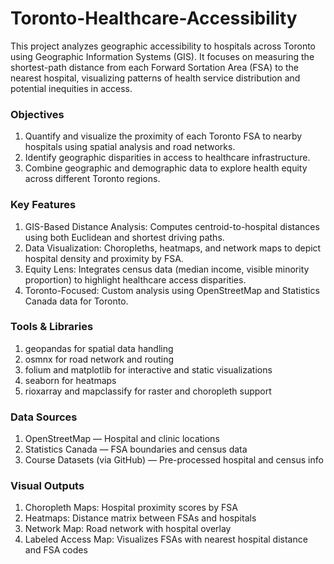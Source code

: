 # Toronto-Healthcare-Accessibility

This project analyzes geographic accessibility to hospitals across Toronto using Geographic Information Systems (GIS). It focuses on measuring the shortest-path distance from each Forward Sortation Area (FSA) to the nearest hospital, visualizing patterns of health service distribution and potential inequities in access.

### Objectives
1. Quantify and visualize the proximity of each Toronto FSA to nearby hospitals using spatial analysis and road networks.
2. Identify geographic disparities in access to healthcare infrastructure.
3. Combine geographic and demographic data to explore health equity across different Toronto regions.

### Key Features
1. GIS-Based Distance Analysis: Computes centroid-to-hospital distances using both Euclidean and shortest driving paths.
2. Data Visualization: Choropleths, heatmaps, and network maps to depict hospital density and proximity by FSA.
3. Equity Lens: Integrates census data (median income, visible minority proportion) to highlight healthcare access disparities.
4. Toronto-Focused: Custom analysis using OpenStreetMap and Statistics Canada data for Toronto.

### Tools & Libraries
1. geopandas for spatial data handling
2. osmnx for road network and routing
3. folium and matplotlib for interactive and static visualizations
4. seaborn for heatmaps
5. rioxarray and mapclassify for raster and choropleth support

### Data Sources
1. OpenStreetMap — Hospital and clinic locations
2. Statistics Canada — FSA boundaries and census data
3. Course Datasets (via GitHub) — Pre-processed hospital and census info

### Visual Outputs
1. Choropleth Maps: Hospital proximity scores by FSA
2. Heatmaps: Distance matrix between FSAs and hospitals
3. Network Map: Road network with hospital overlay
4. Labeled Access Map: Visualizes FSAs with nearest hospital distance and FSA codes
